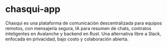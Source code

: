 # chasqui-app
Chasqui es una plataforma de comunicación descentralizada para equipos remotos, con mensajería segura, IA para resumen de chats, contratos inteligentes en Avalanche y backend en Rust. Una alternativa libre a Slack, enfocada en privacidad, bajo costo y colaboración abierta.
